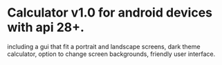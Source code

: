 ﻿# Calculator v1.0 for android devices with api 28+.
 including a gui that fit a portrait and landscape screens, 
 dark theme calculator, 
 option to change screen backgrounds, 
 friendly user interface.
